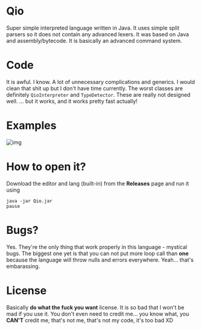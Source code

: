 # Qio
Super simple interpreted language written in Java. It uses simple split parsers so it does not contain any advanced lexers.
It was based on Java and assembly/bytecode. It is basically an advanced command system.

# Code
It is awful. I know. A lot of unnecessary complications and generics. I would clean that shit up but I don't have time currently.
The worst classes are definitely `QioInterpreter` and `TypeDetector`. These are really not designed well. 
... but it works, and it works pretty fast actually!

# Examples
![img](https://gm1.ggpht.com/woTRqEgi3dAXYS0NsGYC8K3VImz-yURoTr0TLl7oUEQPaE4bWw9JDGWNmlBL33ZpsCub05C7JrVY_Zf0X0LNT_KKLfXJo5wyFeGUoRG-W7Es0XpJcQC-G9mlqMffZC96eEaW6lEF-1vbtsX3kLA5ctsrhIGDxQ_qxqtomKhRt5_HiQjz1BhbKLke7KmwXdAw4ekvWPV4hGvNMZy2ZEi59qEY6AIUAaJN4H7ySpqBczQl2bc04BRyypgO30vU8kv8Sm7UioBRfWiYqnVODNPsq8a2bXYWih2mOXw8B4rR3VivJcu8pUWcRUmad3jDAVZHIKTGHxJFn3lJ0db7AZZPYQRKQ9AWHd7fgjX3UzUo7fqotIJlIPZpcNiSLeOz3S3T8aUYTJldhAj2Qz5If-_5gio07I6ZrtCk6VJUmFd2-G-XRuU7X1TxkaZDvgXR1ls-O4AoJfYe4nOz5_E4Ykub8Z8gvYswDiQXW16V-SGuoGRVCIYg6zYXJ9pU0fBZASeI_B_a3GipCBXrwg9dNzkpOfg9TDqf5UYnKCRBH-H4R9wPztTxxC4TfN4ZWN-9iyTkfua1aqaG983FfwP4kzwUvJ3cactAjEi7QSWf7j1cw0S8BwLXGNT7pklRhe75NsObQNfrrf28unQRlJhQwuwV-7FX-K-7K-2dRAIYWQ4vGwsMd-wlXWdgIib6ZydY=w748-h1124-l75-ft)

# How to open it?
Download the editor and lang (built-in) from the **Releases** page
and run it using
```
java -jar Qio.jar
pause
```
# Bugs?
Yes. They're the only thing that work properly in this language - mystical bugs.
The biggest one yet is that you can not put more loop call than **one** because the language will throw nulls and errors everywhere.
Yeah... that's embarassing. 

# License
Basically **do what the fuck you want** license. It is so bad that I won't be mad if you use it.
You don't even need to credit me... you know what, you **CAN'T** credit me, that's not me, that's not my code, it's too bad XD
